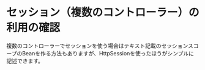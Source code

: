 # セッション（複数のコントローラー）の利用の確認

複数のコントローラーでセッションを使う場合はテキスト記載のセッションスコープのBeanを作る方法もありますが、HttpSessionを使ったほうがシンプルに記述できます。

